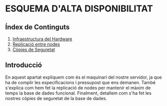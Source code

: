 # ESQUEMA D'ALTA DISPONIBILITAT

## Índex de Continguts

1. [Infraestructura del Hardware](infraestructura_hardware.md)
2. [Replicació entre nodes](node_replication.md)
3. [Còpies de Seguretat](backups/README.md)

## Introducció

En aquest apartat expliquem com és el maquinari del nostre servidor, ja que ha de complir les especificacions i pressupost que ens demanen. També s'explica com hem fet la replicació de nodes per mantenir el màxim de temps la base de dades funcional. Finalment, detallem com s'ha fet les nostres còpies de seguretat de la base de dades.
